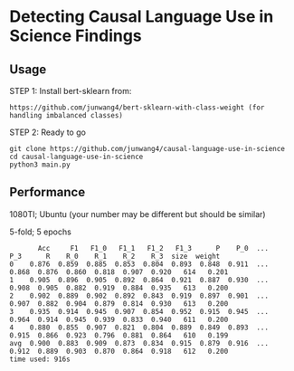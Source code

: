 # Detecting Causal Language Use in Science Findings

## Usage

STEP 1: Install bert-sklearn from:

    https://github.com/junwang4/bert-sklearn-with-class-weight (for handling imbalanced classes)


STEP 2: Ready to go

    git clone https://github.com/junwang4/causal-language-use-in-science
    cd causal-language-use-in-science
    python3 main.py 


## Performance
1080TI; Ubuntu (your number may be different but should be similar)

5-fold; 5 epochs

```
       Acc     F1   F1_0   F1_1   F1_2   F1_3      P    P_0  ...    P_3      R    R_0    R_1    R_2    R_3  size  weight
0    0.876  0.859  0.885  0.853  0.804  0.893  0.848  0.911  ...  0.868  0.876  0.860  0.818  0.907  0.920   614   0.201
1    0.905  0.896  0.905  0.892  0.864  0.921  0.887  0.930  ...  0.908  0.905  0.882  0.919  0.884  0.935   613   0.200
2    0.902  0.889  0.902  0.892  0.843  0.919  0.897  0.901  ...  0.907  0.882  0.904  0.879  0.814  0.930   613   0.200
3    0.935  0.914  0.945  0.907  0.854  0.952  0.915  0.945  ...  0.964  0.914  0.945  0.939  0.833  0.940   611   0.200
4    0.880  0.855  0.907  0.821  0.804  0.889  0.849  0.893  ...  0.915  0.866  0.923  0.796  0.881  0.864   610   0.199
avg  0.900  0.883  0.909  0.873  0.834  0.915  0.879  0.916  ...  0.912  0.889  0.903  0.870  0.864  0.918   612   0.200
time used: 916s
```
